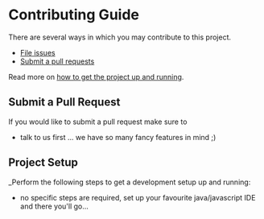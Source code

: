 # Contributing Guide

There are several ways in which you may contribute to this project.

* [File issues](link-to-issue-tracker)
* [Submit a pull requests](#submit-a-pull-request)

Read more on [how to get the project up and running](#project-setup).


## Submit a Pull Request

If you would like to submit a pull request make sure to 

- talk to us first ... we have so many fancy features in mind ;)


## Project Setup

_Perform the following steps to get a development setup up and running:

- no specific steps are required, set up your favourite java/javascript IDE and there you'll go...

